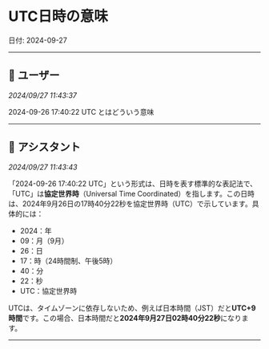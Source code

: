 # UTC日時の意味

日付: 2024-09-27

---

## 👤 ユーザー
*2024/09/27 11:43:37*

2024-09-26 17:40:22 UTC とはどういう意味

---

## 🤖 アシスタント
*2024/09/27 11:43:43*

「2024-09-26 17:40:22 UTC」という形式は、日時を表す標準的な表記法で、「UTC」は**協定世界時**（Universal Time Coordinated）を指します。この日時は、2024年9月26日の17時40分22秒を協定世界時（UTC）で示しています。具体的には：

- 2024：年
- 09：月（9月）
- 26：日
- 17：時（24時間制、午後5時）
- 40：分
- 22：秒
- UTC：協定世界時

UTCは、タイムゾーンに依存しないため、例えば日本時間（JST）だと**UTC+9時間**です。この場合、日本時間だと**2024年9月27日02時40分22秒**になります。

---

